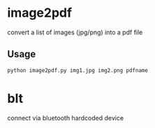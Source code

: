 # image2pdf

convert a list of images (jpg/png) into a pdf file

## Usage

```python
python image2pdf.py img1.jpg img2.png pdfname
```

# blt

connect via bluetooth hardcoded device
